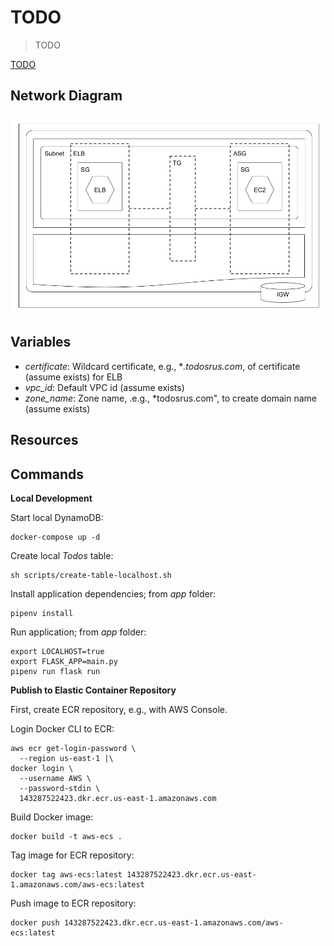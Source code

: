 # TODO

> TODO

[TODO](TODO)

## Network Diagram

![Network Diagram](aws-ec2.png)

## Variables

- *certificate*: Wildcard certificate, e.g., **.todosrus.com*, of certificate (assume exists) for ELB  
- *vpc_id*: Default VPC id (assume exists)
- *zone_name*: Zone name, .e.g., *todosrus.com", to create domain name (assume exists)

## Resources

## Commands

**Local Development**

Start local DynamoDB:

```
docker-compose up -d
```

Create local *Todos* table:

```
sh scripts/create-table-localhost.sh
```

Install application dependencies; from *app* folder:

```
pipenv install
```

Run application; from *app* folder:

```
export LOCALHOST=true
export FLASK_APP=main.py
pipenv run flask run
```

**Publish to Elastic Container Repository**

First, create ECR repository, e.g., with AWS Console.

Login Docker CLI to ECR:

```
aws ecr get-login-password \
  --region us-east-1 |\
docker login \
  --username AWS \
  --password-stdin \
  143287522423.dkr.ecr.us-east-1.amazonaws.com
```

Build Docker image:

```
docker build -t aws-ecs .
```

Tag image for ECR repository:

```
docker tag aws-ecs:latest 143287522423.dkr.ecr.us-east-1.amazonaws.com/aws-ecs:latest
```

Push image to ECR repository:

```
docker push 143287522423.dkr.ecr.us-east-1.amazonaws.com/aws-ecs:latest

```
